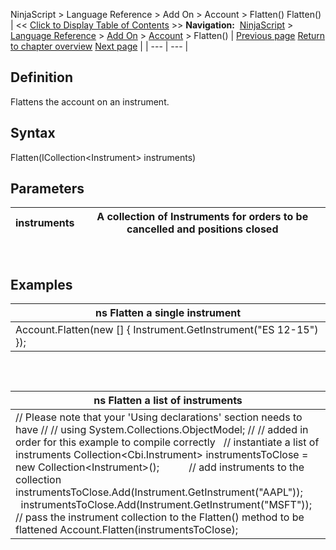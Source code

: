﻿
NinjaScript \> Language Reference \> Add On \> Account \> Flatten()
Flatten()
| \<\< [Click to Display Table of Contents](flatten.md) \>\> **Navigation:**     [NinjaScript](ninjascript-1.md) \> [Language Reference](language_reference_wip-1.md) \> [Add On](add_on-1.md) \> [Account](account_class-1.md) \> Flatten() | [Previous page](executionupdate-1.md) [Return to chapter overview](account_class-1.md) [Next page](get-1.md) |
| --- | --- |
## Definition
Flattens the account on an instrument.
 
## Syntax
Flatten(ICollection\<Instrument\> instruments)
 
## Parameters
| instruments | A collection of Instruments for orders to be cancelled and positions closed |
| --- | --- |
 
## 
## Examples
| ns Flatten a single instrument |
| --- |
| Account.Flatten(new \[] { Instrument.GetInstrument("ES 12\-15") }); |
 
## 
| ns Flatten a list of instruments |
| --- |
| // Please note that your 'Using declarations' section needs to have  // // using System.Collections.ObjectModel; // // added in order for this example to compile correctly   // instantiate a list of instruments Collection\<Cbi.Instrument\> instrumentsToClose \= new Collection\<Instrument\>();            // add instruments to the collection instrumentsToClose.Add(Instrument.GetInstrument("AAPL"));          instrumentsToClose.Add(Instrument.GetInstrument("MSFT"));   // pass the instrument collection to the Flatten() method to be flattened Account.Flatten(instrumentsToClose); |

